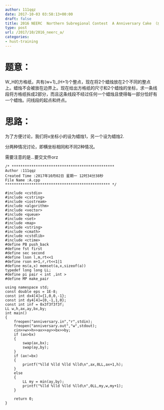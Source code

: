 ```yaml
---
author: 111qqz
date: 2017-10-03 03:58:13+00:00
draft: false
title: 2016 NEERC  Northern Subregional Contest  A Anniversary Cake （水题）
type: post
url: /2017/10/2016_neerc_a/
categories:
- hust-training
---
```


# 题意：



W_H的方格纸，共有(w+1)_(H+1)个整点，现在将2个蜡烛放在2个不同的整点上。蜡烛不会被放在边界上。现在给出方格纸的尺寸和2个蜡烛的坐标，求一条线段将方格纸拆成2部分，而且这条线段不经过任何一个蜡烛且使得每一部分恰好有一个蜡烛。问线段的起点和终点。



# 思路：



为了方便讨论，我们将x坐标小的设为蜡烛1，另一个设为蜡烛2.

分两种情况讨论，即横坐标相同和不同2种情况。

需要注意的是...要交文件orz


    
    /* ***********************************************
    Author :111qqz
    Created Time :2017年10月02日 星期一 12时34分38秒
    File Name :A.cpp
    ************************************************ */
    
    #include <cstdio>
    #include <cstring>
    #include <iostream>
    #include <algorithm>
    #include <vector>
    #include <queue>
    #include <set>
    #include <map>
    #include <string>
    #include <cmath>
    #include <cstdlib>
    #include <ctime>
    #define PB push_back
    #define fst first
    #define sec second
    #define lson l,m,rt<<1
    #define rson m+1,r,rt<<1|1
    #define ms(a,x) memset(a,x,sizeof(a))
    typedef long long LL;
    #define pi pair < int ,int >
    #define MP make_pair
    
    using namespace std;
    const double eps = 1E-8;
    const int dx4[4]={1,0,0,-1};
    const int dy4[4]={0,-1,1,0};
    const int inf = 0x3f3f3f3f;
    LL w,h,ax,ay,bx,by;
    int main()
    {
        freopen("anniversary.in","r",stdin);
        freopen("anniversary.out","w",stdout);
        cin>>w>>h>>ax>>ay>>bx>>by;
        if (ax>bx)
        {
            swap(ax,bx);
            swap(ay,by);
        }
        if (ax!=bx)
        {
            printf("%lld %lld %lld %lld\n",ax,0LL,ax+1,h);
        }
        else
        {
            LL my = min(ay,by);
            printf("%lld %lld %lld %lld\n",0LL,my,w,my+1);
        }
    
        return 0;
    }
    








